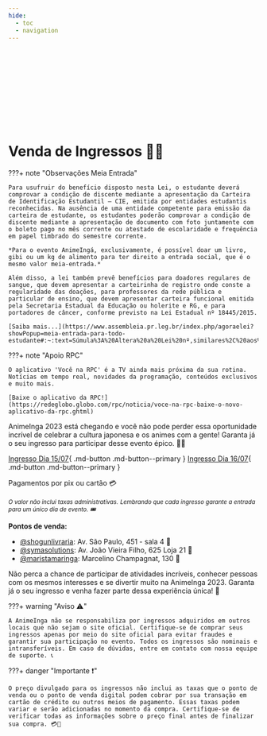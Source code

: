 ```yaml
---
hide:
  - toc
  - navigation
---
```


<!-- Define o banner com a imagem e o texto usando HTML nativo -->
<div style="background-image: url('https://github.com/AnimeInga/animeinga.github.io/assets/11020807/7913f033-b9fc-4c18-bdb8-069bed3ef18d'); background-attachment: fixed; background-position: center; background-repeat: no-repeat; background-size: cover; height: 150px; position: relative;">
</div>

# Venda de Ingressos 🎫🎉

???+ note "Observações Meia Entrada"

    Para usufruir do benefício disposto nesta Lei, o estudante deverá comprovar a condição de discente mediante a apresentação da Carteira de Identificação Estudantil – CIE, emitida por entidades estudantis reconhecidas. Na ausência de uma entidade competente para emissão da carteira de estudante, os estudantes poderão comprovar a condição de discente mediante a apresentação de documento com foto juntamente com o boleto pago no mês corrente ou atestado de escolaridade e frequência em papel timbrado do semestre corrente.

    *Para o evento AnimeIngá, exclusivamente, é possível doar um livro, gibi ou um kg de alimento para ter direito a entrada social, que é o mesmo valor meia-entrada.*

    Além disso, a lei também prevê benefícios para doadores regulares de sangue, que devem apresentar a carteirinha de registro onde conste a regularidade das doações, para professores da rede pública e particular de ensino, que devem apresentar carteira funcional emitida pela Secretaria Estadual da Educação ou holerite e RG, e para portadores de câncer, conforme previsto na Lei Estadual nº 18445/2015.

    [Saiba mais...](https://www.assembleia.pr.leg.br/index.php/agoraelei?showPopup=meia-entrada-para-todo-estudante#:~:text=Súmula%3A%20Altera%20a%20Lei%20nº,similares%2C%20aos%20estudantes%20que%20especifica.)

???+ note "Apoio RPC"

    O aplicativo 'Você na RPC' é a TV ainda mais próxima da sua rotina. Notícias em tempo real, novidades da programação, conteúdos exclusivos e muito mais.

    [Baixe o aplicativo da RPC!](https://redeglobo.globo.com/rpc/noticia/voce-na-rpc-baixe-o-novo-aplicativo-da-rpc.ghtml)

AnimeInga 2023 está chegando e você não pode perder essa oportunidade incrível de celebrar a cultura japonesa e os animes com a gente! Garanta já o seu ingresso para participar desse evento épico. 🎎🎊

[Ingresso Dia 15/07](https://eventos365.com.br/Event/Detail/29782){ .md-button .md-button--primary }
[Ingresso Dia 16/07](https://eventos365.com.br/Event/Detail/29783){ .md-button .md-button--primary }

Pagamentos por pix ou cartão 💳

<small>_O valor não inclui taxas administrativas._</small>
<small>_Lembrando que cada ingresso garante a entrada para um único dia de evento. 🎟️_</small>

**Pontos de venda:**

- [@shogunlivraria](https://www.instagram.com/shogunlivraria/): Av. São Paulo, 451 - sala 4 🏬
- [@symasolutions](https://www.instagram.com/symasolutions/): Av. João Vieira Filho, 625 Loja 21 🏬
- [@maristamaringa](https://www.instagram.com/maristamaringa/): Marcelino Champagnat, 130 🏬

Não perca a chance de participar de atividades incríveis, conhecer pessoas com os mesmos interesses e se divertir muito na AnimeInga 2023. Garanta já o seu ingresso e venha fazer parte dessa experiência única! 🤩

???+ warning "Aviso ⚠️"

    A AnimeInga não se responsabiliza por ingressos adquiridos em outros locais que não sejam o site oficial. Certifique-se de comprar seus ingressos apenas por meio do site oficial para evitar fraudes e garantir sua participação no evento. Todos os ingressos são nominais e intransferíveis. Em caso de dúvidas, entre em contato com nossa equipe de suporte. 📞

???+ danger "Importante ❗"

    O preço divulgado para os ingressos não inclui as taxas que o ponto de venda ou o ponto de venda digital podem cobrar por sua transação em cartão de crédito ou outros meios de pagamento. Essas taxas podem variar e serão adicionadas no momento da compra. Certifique-se de verificar todas as informações sobre o preço final antes de finalizar sua compra. 💳💸
